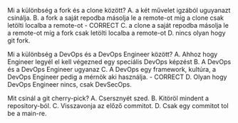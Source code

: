 Mi a különbség a fork és a clone között?
  A. a két művelet igzából uguyanazt csinálja.
  B. a fork a saját repodba másolja le a remote-ot míg a clone csak letölti localba a remote-ot - CORRECT
  C. a clone a saját repodba másolja le a remote-ot míg a fork csak letölti localba a remote-ot
  D. nincs olyan hogy git fork.
  
Mi a különbség a DevOps és a DevOps Engineer között?
  A. Ahhoz hogy Engineer legyél el kell végezned egy speciális DevOps képzést
  B. A DevOps és a DevOps Engineer ugyanaz
  C. A DevOps egy framework, kultúra, a DevOps Engineer pedig a mérnök aki használja. - CORRECT
  D. Olyan hogy DevOps Engineer nincs, csak DevSecOps.
  
Mit csinál a git cherry-pick?
  A. Csersznyét szed.
  B. Kitöröl mindent a repository-ból.
  C. Visszavonja az előző commitot.
  D. Csak egy commitot tol be a main-re.
